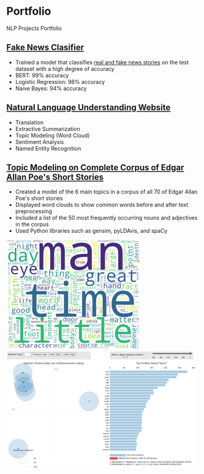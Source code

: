 # Portfolio
NLP Projects Portfolio

## [Fake News Clasifier](https://github.com/dpruden13/Fake-News-Classifier/blob/main/Fake_News_Classifier%20(Naive%20Bayes%2C%20Logistic%20Regression%20%26%20BERT).ipynb)

- Trained a model that classifies [real and fake news stories](https://www.kaggle.com/clmentbisaillon/fake-and-real-news-dataset) on the test dataset with a high degree of accuracy
- BERT: 99% accuracy
- Logistic Regression: 98% accuracy
- Naive Bayes: 94% accuracy

## [Natural Language Understanding Website](https://dpruden13.pythonanywhere.com/)

- Translation
- Extractive Summarization
- Topic Modeling (Word Cloud)
- Sentiment Analysis
- Named Entity Recognition

## [Topic Modeling on Complete Corpus of Edgar Allan Poe's Short Stories](https://github.com/dpruden13/Portfolio/blob/main/notebooks/Topic%20Modeling%20on%20Complete%20Corpus%20of%20Edgar%20Allan%20Poe's%20Short%20Stories.ipynb)

- Created a model of the 6 main topics in a corpus of all 70 of Edgar Allan Poe's short stories
- Displayed word clouds to show common words before and after text preprocessing
- Included a list of the 50 most frequently occurring nouns and adjectives in the corpus
- Used Python libraries such as gensim, pyLDAvis, and spaCy

![](images/Updated%20Word%20Cloud%20of%20Terms%20in%20EAP's%20Short%20Stories%20-%20Smaller%20Thumbnail.PNG)
![](images/Updated%20Topic%20Model%20of%20EAP's%20Short%20Stories%20-%20Smaller%20Thumbnail.PNG)

